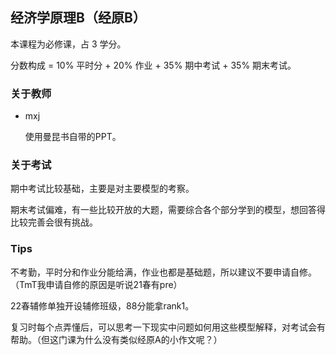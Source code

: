 ## 经济学原理B（经原B）

本课程为必修课，占 3 学分。

分数构成 = 10% 平时分 + 20% 作业 + 35% 期中考试 + 35% 期末考试。

### 关于教师

- mxj

	使用曼昆书自带的PPT。

### 关于考试

期中考试比较基础，主要是对主要模型的考察。

期末考试偏难，有一些比较开放的大题，需要综合各个部分学到的模型，想回答得比较完善会很有挑战。

### Tips

不考勤，平时分和作业分能给满，作业也都是基础题，所以建议不要申请自修。（TmT我申请自修的原因是听说21春有pre）

22春辅修单独开设辅修班级，88分能拿rank1。

复习时每个点弄懂后，可以思考一下现实中问题如何用这些模型解释，对考试会有帮助。（但这门课为什么没有类似经原A的小作文呢？）


